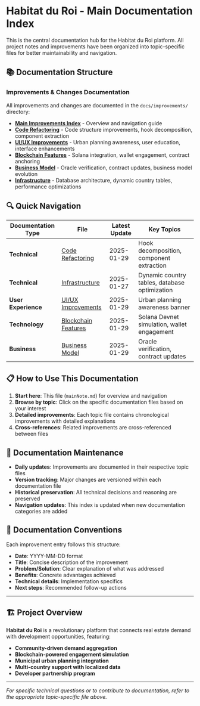 
# Habitat du Roi - Main Documentation Index

This is the central documentation hub for the Habitat du Roi platform. All project notes and improvements have been organized into topic-specific files for better maintainability and navigation.

## 📚 Documentation Structure

### Improvements & Changes Documentation
All improvements and changes are documented in the `docs/improvements/` directory:

- **[Main Improvements Index](./docs/improvements/README.md)** - Overview and navigation guide
- **[Code Refactoring](./docs/improvements/code-refactoring.md)** - Code structure improvements, hook decomposition, component extraction
- **[UI/UX Improvements](./docs/improvements/ui-ux-improvements.md)** - Urban planning awareness, user education, interface enhancements
- **[Blockchain Features](./docs/improvements/blockchain-features.md)** - Solana integration, wallet engagement, contract anchoring
- **[Business Model](./docs/improvements/business-model.md)** - Oracle verification, contract updates, business model evolution
- **[Infrastructure](./docs/improvements/infrastructure.md)** - Database architecture, dynamic country tables, performance optimizations

## 🔍 Quick Navigation

| Documentation Type | File | Latest Update | Key Topics |
|-------------------|------|---------------|------------|
| **Technical** | [Code Refactoring](./docs/improvements/code-refactoring.md) | 2025-01-29 | Hook decomposition, component extraction |
| **Technical** | [Infrastructure](./docs/improvements/infrastructure.md) | 2025-01-27 | Dynamic country tables, database optimization |
| **User Experience** | [UI/UX Improvements](./docs/improvements/ui-ux-improvements.md) | 2025-01-29 | Urban planning awareness banner |
| **Technology** | [Blockchain Features](./docs/improvements/blockchain-features.md) | 2025-01-29 | Solana Devnet simulation, wallet engagement |
| **Business** | [Business Model](./docs/improvements/business-model.md) | 2025-01-29 | Oracle verification, contract updates |

## 📋 How to Use This Documentation

1. **Start here**: This file (`mainNote.md`) for overview and navigation
2. **Browse by topic**: Click on the specific documentation files based on your interest
3. **Detailed improvements**: Each topic file contains chronological improvements with detailed explanations
4. **Cross-references**: Related improvements are cross-referenced between files

## 🔄 Documentation Maintenance

- **Daily updates**: Improvements are documented in their respective topic files
- **Version tracking**: Major changes are versioned within each documentation file
- **Historical preservation**: All technical decisions and reasoning are preserved
- **Navigation updates**: This index is updated when new documentation categories are added

## 📖 Documentation Conventions

Each improvement entry follows this structure:
- **Date**: YYYY-MM-DD format
- **Title**: Concise description of the improvement
- **Problem/Solution**: Clear explanation of what was addressed
- **Benefits**: Concrete advantages achieved
- **Technical details**: Implementation specifics
- **Next steps**: Recommended follow-up actions

---

## 🏗️ Project Overview

**Habitat du Roi** is a revolutionary platform that connects real estate demand with development opportunities, featuring:

- **Community-driven demand aggregation**
- **Blockchain-powered engagement simulation**
- **Municipal urban planning integration**
- **Multi-country support with localized data**
- **Developer partnership program**

---

*For specific technical questions or to contribute to documentation, refer to the appropriate topic-specific file above.*
